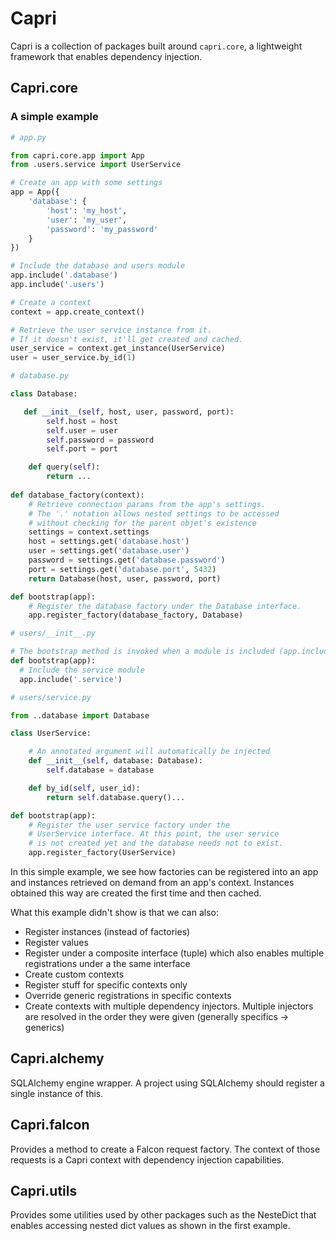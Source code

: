 # Capri

Capri is a collection of packages built around `capri.core`, a lightweight framework that enables dependency injection.

## Capri.core

### A simple example

```python
# app.py

from capri.core.app import App
from .users.service import UserService

# Create an app with some settings
app = App({
    'database': {
        'host': 'my_host',
        'user': 'my_user',
        'password': 'my_password'
    }
})

# Include the database and users module
app.include('.database')
app.include('.users')

# Create a context
context = app.create_context()

# Retrieve the user service instance from it.
# If it doesn't exist, it'll get created and cached.
user_service = context.get_instance(UserService)
user = user_service.by_id(1)
```

```python
# database.py

class Database:

   def __init__(self, host, user, password, port):
        self.host = host
        self.user = user
        self.password = password
        self.port = port

    def query(self):
        return ...
        
def database_factory(context):
    # Retrieve connection params from the app's settings.
    # The '.' notation allows nested settings to be accessed
    # without checking for the parent objet's existence
    settings = context.settings
    host = settings.get('database.host')
    user = settings.get('database.user')
    password = settings.get('database.password')
    port = settings.get('database.port', 5432)
    return Database(host, user, password, port)

def bootstrap(app):
    # Register the database factory under the Database interface.
    app.register_factory(database_factory, Database)
```

```python
# users/__init__.py

# The bootstrap method is invoked when a module is included (app.include)
def bootstrap(app):
  # Include the service module
  app.include('.service')
```

```python
# users/service.py

from ..database import Database

class UserService:

    # An annotated argument will automatically be injected
    def __init__(self, database: Database):
        self.database = database

    def by_id(self, user_id):
        return self.database.query()...

def bootstrap(app):
    # Register the user service factory under the
    # UserService interface. At this point, the user service
    # is not created yet and the database needs not to exist.
    app.register_factory(UserService)
```

In this simple example, we see how factories can be registered into an
app and instances retrieved on demand from an app's context.
Instances obtained this way are created the first time and then cached.

What this example didn't show is that we can also:
* Register instances (instead of factories)
* Register values
* Register under a composite interface (tuple) which also
enables multiple registrations under a the same interface
* Create custom contexts
* Register stuff for specific contexts only
* Override generic registrations in specific contexts
* Create contexts with multiple dependency injectors. Multiple
injectors are resolved in the order they were given (generally specifics -> generics)

## Capri.alchemy

SQLAlchemy engine wrapper. A project using SQLAlchemy should register a single instance of this.

## Capri.falcon

Provides a method to create a Falcon request factory. The context of those requests is a Capri context with dependency injection capabilities.

## Capri.utils

Provides some utilities used by other packages such as the NesteDict that enables accessing nested dict values as shown in the first example. 
